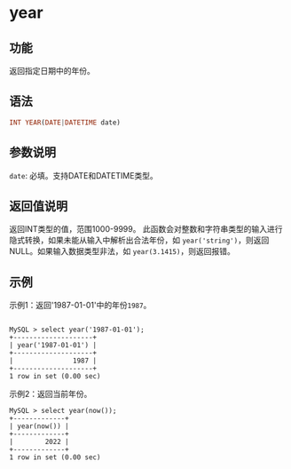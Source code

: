 # year

## 功能

返回指定日期中的年份。

## 语法

```Haskell
INT YEAR(DATE|DATETIME date)
```

## 参数说明

`date`: 必填。支持DATE和DATETIME类型。

## 返回值说明

返回INT类型的值，范围1000-9999。
此函数会对整数和字符串类型的输入进行隐式转换，如果未能从输入中解析出合法年份，如 `year('string')`，则返回NULL。如果输入数据类型非法，如 `year(3.1415)`，则返回报错。

## 示例

示例1：返回'1987-01-01'中的年份`1987`。

```Plain Text

MySQL > select year('1987-01-01');
+--------------------+
| year('1987-01-01') |
+--------------------+
|               1987 |
+--------------------+
1 row in set (0.00 sec)
```

示例2：返回当前年份。

```Plain Text
MySQL > select year(now());
+-------------+
| year(now()) |
+-------------+
|        2022 |
+-------------+
1 row in set (0.00 sec)
```
